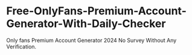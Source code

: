 # Free-OnlyFans-Premium-Account-Generator-With-Daily-Checker
Only fans Premium Account Generator 2024 No Survey Without Any Verification.
